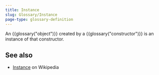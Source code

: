 ```yaml
---
title: Instance
slug: Glossary/Instance
page-type: glossary-definition
---
```




An {{glossary("object")}} created by a {{glossary("constructor")}} is an instance of that constructor.

## See also

- [Instance](<https://en.wikipedia.org/wiki/Instance_(computer_science)>) on Wikipedia
